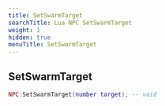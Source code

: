 ```yaml
---
title: SetSwarmTarget
searchTitle: Lua NPC SetSwarmTarget
weight: 1
hidden: true
menuTitle: SetSwarmTarget
---
```

## SetSwarmTarget
```lua
NPC:SetSwarmTarget(number target); -- void
```